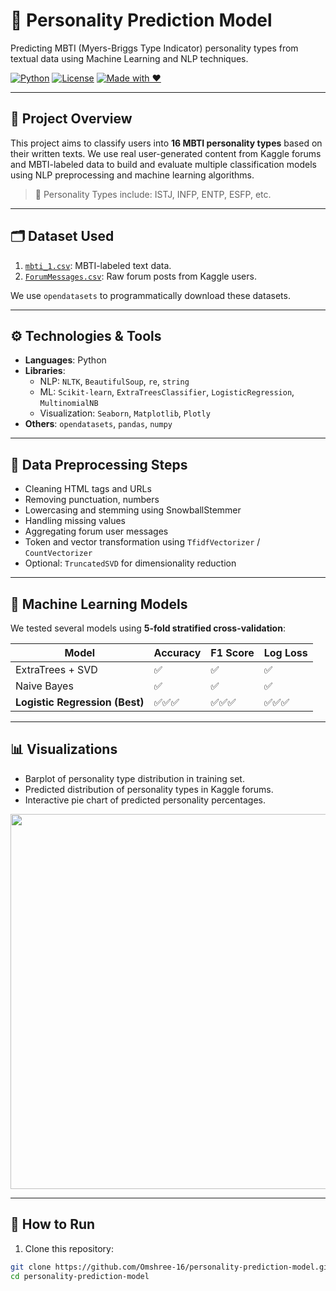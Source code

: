 # 🧠 Personality Prediction Model

Predicting MBTI (Myers-Briggs Type Indicator) personality types from textual data using Machine Learning and NLP techniques.

[![Python](https://img.shields.io/badge/Python-3.8%2B-blue.svg)](https://www.python.org/) 
[![License](https://img.shields.io/badge/license-MIT-green.svg)](LICENSE)
[![Made with ❤️](https://img.shields.io/badge/Made%20with-%E2%9D%A4-red)](#)

---

## 📌 Project Overview

This project aims to classify users into **16 MBTI personality types** based on their written texts. We use real user-generated content from Kaggle forums and MBTI-labeled data to build and evaluate multiple classification models using NLP preprocessing and machine learning algorithms.

> 🧭 Personality Types include: ISTJ, INFP, ENTP, ESFP, etc.

---

## 🗂️ Dataset Used

1. [`mbti_1.csv`](https://www.kaggle.com/datasets/datasnaek/mbti-type): MBTI-labeled text data.
2. [`ForumMessages.csv`](https://www.kaggle.com/datasets/kaggle/meta-kaggle): Raw forum posts from Kaggle users.

We use `opendatasets` to programmatically download these datasets.

---

## ⚙️ Technologies & Tools

- **Languages**: Python
- **Libraries**:
  - NLP: `NLTK`, `BeautifulSoup`, `re`, `string`
  - ML: `Scikit-learn`, `ExtraTreesClassifier`, `LogisticRegression`, `MultinomialNB`
  - Visualization: `Seaborn`, `Matplotlib`, `Plotly`
- **Others**: `opendatasets`, `pandas`, `numpy`

---

## 🧹 Data Preprocessing Steps

- Cleaning HTML tags and URLs
- Removing punctuation, numbers
- Lowercasing and stemming using SnowballStemmer
- Handling missing values
- Aggregating forum user messages
- Token and vector transformation using `TfidfVectorizer` / `CountVectorizer`
- Optional: `TruncatedSVD` for dimensionality reduction

---

## 🤖 Machine Learning Models

We tested several models using **5-fold stratified cross-validation**:

| Model                | Accuracy | F1 Score | Log Loss |
|---------------------|----------|----------|----------|
| ExtraTrees + SVD    | ✅        | ✅        | ✅        |
| Naive Bayes          | ✅        | ✅        | ✅        |
| **Logistic Regression (Best)** | ✅✅✅ | ✅✅✅ | ✅✅✅ |

---

## 📊 Visualizations

- Barplot of personality type distribution in training set.
- Predicted distribution of personality types in Kaggle forums.
- Interactive pie chart of predicted personality percentages.

<p align="center">
  <img src="https://user-images.githubusercontent.com/placeholder/barplot-example.png" width="600"/>
</p>

---

## 🚀 How to Run

1. Clone this repository:

```bash
git clone https://github.com/Omshree-16/personality-prediction-model.git
cd personality-prediction-model
